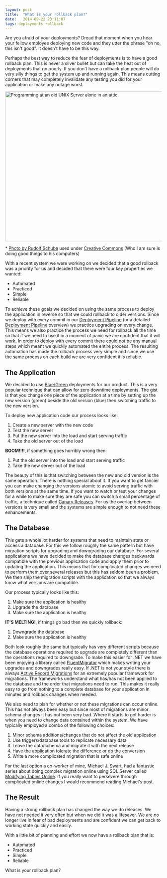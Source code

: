 ```yaml
---
layout: post
title:  "What is your rollback plan?"
date:   2014-09-22 23:11:07
tags: deployments rollback
---
```

Are you afraid of your deployments? Dread that moment when you hear your fellow
employee deploying new code and they utter the phrase "oh no, this isn't good".
It doesn't have to be this way.

Perhaps the best way to reduce the fear of deployments is to have a good
rollback plan. This is never a silver bullet but can take the heat out of
deployments that go poorly. If you don't have a rollback plan people will do
very silly things to get the system up and running again. This means cutting
corners that may completely invalidate any testing you did for your
application or make any outage worst.

<a href="https://www.flickr.com/photos/rudolf_schuba/153225000" style="display: inline" title="UNIX - Server Photo by Rudolf Schuba used under Creative Commons from Flickr">
	<img src="https://c1.staticflickr.com/1/44/153225000_698c62c38a_z.jpg?zz=1" width="640" height="480" alt="Programming at an old UNIX Server alone in an attic">
</a>

<p>
* <a href="https://www.flickr.com/photos/rudolf_schuba/153225000" style="display: inline" title="UNIX - Server used under Creative Commons from Flickr">Photo by Rudolf Schuba</a> used under <a href="https://creativecommons.org/licenses/by/2.0/">Creative Commons</a> (Who I am sure is doing good things to his computers)
</p>

With a recent system we were working on we decided that a good rollback was a
priority for us and decided that there were four key properties we wanted:

* Automated
* Practiced
* Simple
* Reliable

To achieve these goals we decided on using the same process to deploy the
application in reverse so that we could rollback to older versions. Since we
deploy with every commit in our [Deployment Pipeline](http://martinfowler.com/bliki/DeploymentPipeline.html)
(or a detailed [Deployment Pipeline](http://www.informit.com/articles/article.aspx?p=1621865) overview)
we practice upgrading on every change. This means we also practice the process
we need for rollback all the time so that if we need to use it in a moment of
panic we are confident that it will work. In order to deploy with every commit
there could not be any manual steps which meant we quickly automated the entire
process. The resulting automation has made the rollback process very simple and
since we use the same process on each build we are very confident it is
reliable.

The Application
-------------------------------------------------------------------------------

We decided to use [Blue/Green](http://martinfowler.com/bliki/BlueGreenDeployment.html)
deployments for our product. This is a very popular technique that can allow
for zero downtime deployments. The gist is that you change one piece of
the application at a time by setting up the new version (green) beside the old
version (blue) then switching traffic to the new version.

To deploy new application code our process looks like:

1. Create a new server with the new code
1. Test the new server
1. Put the new server into the load and start serving traffic
1. Take the old server out of the load

**BOOM!!!!**, if something goes horribly wrong then:

1. Put the old server into the load and start serving traffic
1. Take the new server out of the load

The beauty of this is that switching between the new and old version is the
same operation. There is nothing special about it. If you want to get fancier
you can make changing the versions atomic to avoid serving traffic with both
versions at the same time. If you want to watch or test your changes for a
while to make sure they are safe you can switch a small percentage of traffic,
a technique called [Canary Releases](http://martinfowler.com/bliki/CanaryRelease.html).
For us the overlap between versions is very small and the systems are simple
enough to not need these enhancements.

The Database
-------------------------------------------------------------------------------

This gets a whole lot harder for systems that need to maintain state or access
a database. For this we follow roughly the same pattern but have migration
scripts for upgrading and downgrading our database. For several applications we
have decided to make the database changes backwards compatible with the
previous application code and apply them prior to updating the application.
This means that for complicated changes we need to perform them over several
releases but this has seldom been a problem. We then ship the migration scripts
with the application so that we always know what versions are compatible.

Our process typically looks like this:

1. Make sure the application is healthy
1. Upgrade the database
1. Make sure the application is healthy

**IT'S MELTING!**, if things go bad then we quickly rollback:

1. Downgrade the database
1. Make sure the application is healthy

Both look roughly the same but typically has very different scripts because the
database operations required to upgrade are completely different than the
operations required to downgrade. To make this easier for .NET we have been
enjoying a library called [FluentMigrator](https://github.com/schambers/fluentmigrator/wiki)
which makes writing your upgrades and downgrades really easy. If .NET is not
your style there is always [Active Record Migrations](http://guides.rubyonrails.org/migrations.html)
for an extremely popular framework for migrations. The frameworks understand
what has/has not been applied to the database and the order that migrations
need to run. This makes it really easy to go from nothing to a complete
database for your application in minutes and rollback changes when needed.

We also need to plan for whether or not these migrations can occur online. This
has not always been easy but since most of migrations are minor schema changes
it has not been very bad. Where it starts to get harder is when you need to
change data contained within the system. We have typically employed a combo of
the following choices:

1. Minor schema additions/changes that do not affect the old application
1. Use triggers/database tools to replicate necessary data
1. Leave the data/schema and migrate it with the next release
1. Have the application tolerate the difference or do the conversion
1. Write a more complicated migration that is safe online

For the last option a co-worker of mine, Michael J. Swart, had a fantastic
series about doing complex migration online using SQL Server called
[Modifying Tables Online](http://michaeljswart.com/2012/04/modifying-tables-online-part-1-migration-strategy/).
If you really want to persevere through complicated online changes I would
recommend reading Michael's post.

The Result
-------------------------------------------------------------------------------

Having a strong rollback plan has changed the way we do releases. We have not
needed it very often but when we did it was a lifesaver. We are no longer live
in fear of bad deployments and are confident we can get back to working state
quickly and easily.

With a little bit of planning and effort we now have a rollback plan that is:

* Automated
* Practiced
* Simple
* Reliable

What is your rollback plan?
